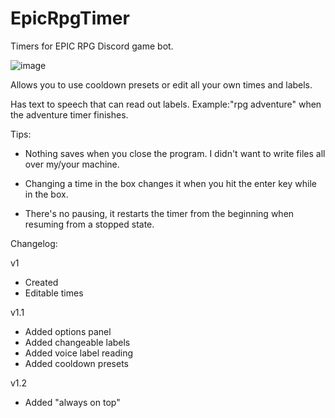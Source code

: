 # EpicRpgTimer
Timers for EPIC RPG Discord game bot.

![image](https://i.imgur.com/2pNQd81.png)

Allows you to use cooldown presets or edit all your own times and labels. 

Has text to speech that can read out labels. Example:"rpg adventure" when the adventure timer finishes.

Tips:
 * Nothing saves when you close the program. I didn't want to write files all over my/your machine.
  
 * Changing a time in the box changes it when you hit the enter key while in the box. 
  
 * There's no pausing, it restarts the timer from the beginning when resuming from a stopped state.
  
Changelog:

v1 
 - Created
 - Editable times
 
v1.1
 - Added options panel
 - Added changeable labels
 - Added voice label reading
 - Added cooldown presets
 
v1.2
 - Added "always on top"
